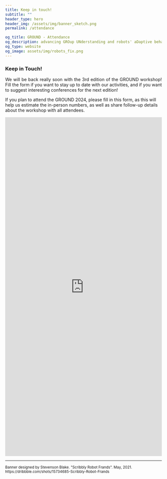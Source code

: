 ```yaml
---
title: Keep in touch!
subtitle: ""
header_type: hero
header_img: /assets/img/banner_sketch.png
permalink: /attendance

og_title: GROUND - Attendance
og_description: advancing GROup UNderstanding and robots' aDaptive behavior
og_type: website
og_image: assets/img/robots_fix.png
---
```


### Keep in Touch!

<p style="text-align: justify;">
We will be back really soon with the 3rd edition of the GROUND workshop! Fill the form if you want to stay up to date with our activities, and if you want to suggest interesting conferences for the next edition!

If you plan to attend the GROUND 2024, please fill in this form, as this will help us estimate the in-person numbers, as well as share follow-up details about the workshop with all attendees.
</p>

<iframe src="https://docs.google.com/forms/d/e/1FAIpQLSchdWEchOvA8UtSdgRaliJTbSGKo325fmKmEhpqyPJUOGKsyA/viewform?usp=sf_link" height="1089" frameborder="0" marginheight="0" marginwidth="0" style="width:100%;">Loading…</iframe>

---

<p class="card-text"><small class="text-muted">Banner designed by Stevenson Blake. "Scribbly Robot Frands". May, 2021. <a>https://dribbble.com/shots/15734685-Scribbly-Robot-Frands</a></small></p>
